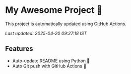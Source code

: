 # My Awesome Project 🚀

This project is automatically updated using GitHub Actions.

_Last updated: 2025-04-20 09:27:18 IST_

## Features
- Auto-update README using Python 🐍
- Auto Git push with GitHub Actions 🤖
